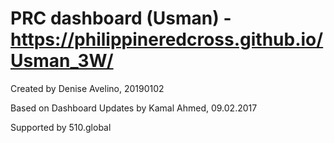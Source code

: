 # PRC dashboard (Usman) - https://philippineredcross.github.io/Usman_3W/

Created by Denise Avelino, 20190102

Based on Dashboard Updates by Kamal Ahmed, 09.02.2017

Supported by 510.global
